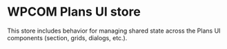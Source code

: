 # WPCOM Plans UI store

This store includes behavior for managing shared state across the Plans UI components (section, grids, dialogs, etc.).
